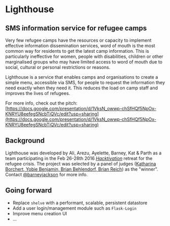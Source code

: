 # Lighthouse
## SMS information service for refugee camps

Very few refugee camps have the resources or capacity to implement effective information dissemination services, word of mouth is the most common way for residents to get the latest camp information. This is particularly ineffective for women, people with disabilities, children or other marginalised groups who may have limited access to word of mouth due to social, cultural or personal restrictions or reasons.

Lighthouse is a service that enables camps and organisations to create a simple menu, accessible via SMS, for people to request the information they need exactly when they need it. This reduces the load on camp staff and improves the lives of refugees.

For more info, check out the pitch: [https://docs.google.com/presentation/d/1VksN_owwp-chSfHQf5NpOx-KNRYU8eefegSNcbTiQVc/edit?usp=sharing](https://docs.google.com/presentation/d/1VksN_owwp-chSfHQf5NpOx-KNRYU8eefegSNcbTiQVc/edit?usp=sharing)

## Background

Lighthouse was developed by Ali, Arezu, Ayelette, Barney, Kat & Parth as a team participating in the Feb 26-28th 2016 _[Hacktivation](https://www.facebook.com/Hacktivation-1633013560295660)_ retreat for the refugee crisis. The project was selected by a panel of judges ([Katharina Borchert, Yobie Benjamin, Brian Behlendorf, Brian Reich](https://scontent.fsnc1-1.fna.fbcdn.net/hphotos-xal1/v/t1.0-9/3054_871805434086_7832530171226096124_n.jpg?oh=f688f1e59b58d2ebd9130a4e66802265&oe=5752DA22)) as the "winner". Contact [@barneyjackson](http://www.twitter.com/barneyjackson) for more info.

## Going forward

- Replace `shelve` with a performant, scalable, persistent datastore
- Add a user login/management module such as `Flask-Login`
- Improve menu creation UI
- ...

